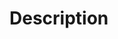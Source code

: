 <!--
    Thank you for either implementing an existing core capability for your robot or even adding support for a new robot!
-->

# Description

<!--
Please include a summary of the change and which issue is fixed (if applicable).
Please also include relevant motivation and context.
-->
